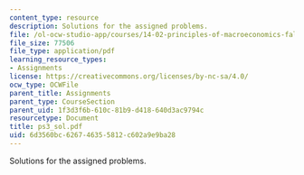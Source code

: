 ```yaml
---
content_type: resource
description: Solutions for the assigned problems.
file: /ol-ocw-studio-app/courses/14-02-principles-of-macroeconomics-fall-2004/6d3560bc626746355812c602a9e9ba28_ps3_sol.pdf
file_size: 77506
file_type: application/pdf
learning_resource_types:
- Assignments
license: https://creativecommons.org/licenses/by-nc-sa/4.0/
ocw_type: OCWFile
parent_title: Assignments
parent_type: CourseSection
parent_uid: 1f3d3f6b-610c-81b9-d418-640d3ac9794c
resourcetype: Document
title: ps3_sol.pdf
uid: 6d3560bc-6267-4635-5812-c602a9e9ba28
---
```

Solutions for the assigned problems.